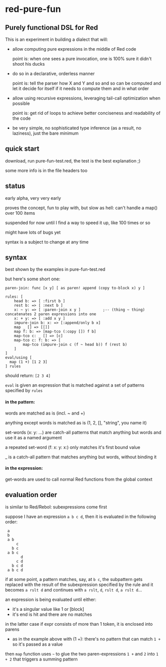 # red-pure-fun
## Purely functional DSL for Red

This is an experiment in building a dialect that will:
- allow computing pure expressions in the middle of Red code

  point is: when one sees a pure invocation, one is 100% sure it didn't shoot his ducks
- do so in a declarative, orderless manner

  point is: tell the parser how X and Y and so and so can be computed and let it decide for itself if it needs to compute them and in what order
- allow using recursive expressions, leveraging tail-call optimization when possible

  point is: get rid of loops to achieve better conciseness and readability of the code
- be very simple, no sophisticated type inference (as a result, no laziness), just the bare minimum

## quick start

download, run pure-fun-test.red, the test is the best explanation ;)

some more info is in the file headers too

## status

early alpha, very very early

proves the concept, fun to play with, but slow as hell: can't handle a map() over 100 items

suspended for now until I find a way to speed it up, like 100 times or so

might have lots of bugs yet

syntax is a subject to change at any time

## syntax

best shown by the examples in pure-fun-test.red

but here's some short one:
```
paren-join: func [x y] [ as paren! append (copy to-block x) y ]

rules: [
	head b: => [ :first b ]
	rest b: => [ :next b ]
	x: ~ y: => [ :paren-join x y ]			;-- (thing ~ thing) concatenates 2 paren expressions into one
	x: + y: => [ :add x y ]
	impure-join b: x: => [:append/only b x]
	map _ [] => [[]]
	map f: b: => [map-tco (:copy []) f b]
	map-tco c: _ [] => [c]
	map-tco c: f: b: => [
		map-tco (impure-join c (f ~ head b)) f (rest b)
	]
]
eval/using [
  map (1 +) [1 2 3]
] rules
```
should return: `[2 3 4]`

`eval` is given an expression that is matched against a set of patterns specified by `rules`

#### in the pattern:

words are matched as is (incl. ~ and +)

anything except words is matched as is (1, 2, [], "string", you name it)

set-words (x: y: ...) are catch-all patterns that match anything but words and use it as a named argument

a repeated set-word (f: x: y: x:) only matches it's first bound value

_ is a catch-all pattern that matches anything but words, without binding it

#### in the expression:

get-words are used to call normal Red functions from the global context

## evaluation order

is similar to Red/Rebol: subexpressions come first

suppose I have an expression `a b c d`, then it is evaluated in the following order:
```
 a
 b
 a b
     c
   b c
 a b c
       d
     c d
   b c d
 a b c d
```

if at some point, a pattern matches, say, at `b c`,
the subpattern gets replaced with the result of the subexpression specified by the rule
and it becomes `a rslt d` and continues with `a rslt`, `d`, `rslt d`, `a rslt d`...

an expression is being evaluated until either:
- it's a singular value like 1 or [block]
- it's end is hit and there are no matches

in the latter case if expr consists of more than 1 token, it is enclosed into parens
- as in the example above with (1 +): there's no pattern that can match `1 +` so it's passed as a value

then `map` function uses `~` to glue the two paren-expressions `1 +` and `2` into `1 + 2` that triggers a summing pattern












